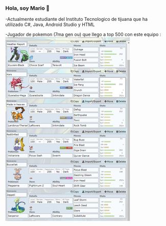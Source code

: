 ### Hola, soy Mario 👋

-Actualmente estudiante del Instituto Tecnologico de tijuana que ha utilizado C#, Java, Android Studio y HTML

-Jugador de pokemon (7ma gen ou) que llego a top 500 con este equipo : 
![Equipo pokemon](bestteam(1).png)

